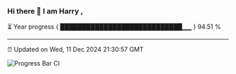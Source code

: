 ### Hi there 👋 I am Harry , 

⏳ Year progress { ████████████████████████████▁▁ } 94.51 %

---

⏰ Updated on Wed, 11 Dec 2024 21:30:57 GMT

![Progress Bar CI](https://github.com/duykhang68/duykhang68/workflows/Progress%20Bar%20CI/badge.svg)
